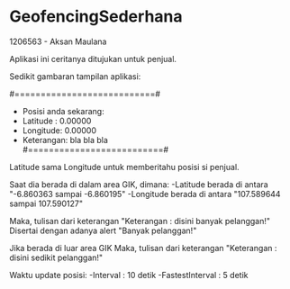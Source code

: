# GeofencingSederhana

1206563 - Aksan Maulana

Aplikasi ini ceritanya ditujukan untuk penjual.

Sedikit gambaran tampilan aplikasi:

#===========================#
- Posisi anda sekarang:                 
- Latitude : 0.00000
- Longitude: 0.00000
- Keterangan: bla bla bla               
#==========================#

Latitude sama Longitude untuk memberitahu posisi si penjual.

Saat dia berada di dalam area GIK, dimana:
  -Latitude berada di antara   "-6.860363 sampai -6.860195"
  -Longitude berada di antara  "107.589644 sampai 107.590127"
  
  Maka, tulisan dari keterangan "Keterangan : disini banyak pelanggan!"
  Disertai dengan adanya alert "Banyak pelanggan!"
  
Jika berada di luar area GIK
  Maka, tulisan dari keterangan "Keterangan : disini sedikit pelanggan!"
  
Waktu update posisi:
-Interval          : 10 detik
-FastestInterval   : 5 detik
